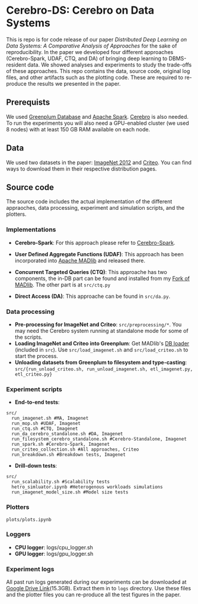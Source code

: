 # Cerebro-DS: Cerebro on Data Systems
This is repo is for code release of our paper *Distributed Deep Learning on Data Systems: A Comparative Analysis of Approaches* for the sake of reproducibility. In the paper we developed four different approaches (Cerebro-Spark, UDAF, CTQ, and DA) of bringing deep learning to DBMS-resident data. We showed analyses and experiments to study the trade-offs of these approaches. This repo contains the data, source code, original log files, and other artifacts such as the plotting code. These are required to re-produce the results we presented in the paper.

## Prerequists
We used [Greenplum Database](https://greenplum.org/) and [Apache Spark](https://spark.apache.org/). [Cerebro](https://github.com/ADALabUCSD/cerebro-system) is also needed. To run the experiments you will also need a GPU-enabled cluster (we used 8 nodes) with at least 150 GB RAM available on each node. 

## Data

We used two datasets in the paper: [ImageNet 2012](http://image-net.org/challenges/LSVRC/2012/) and [Criteo](http://labs.criteo.com/2013/12/download-terabyte-click-logs/). You can find ways to download them in their respective distribution pages.

## Source code
The source code includes the actual implementation of the different appraoches, data processing, experiment and simulation scripts, and the plotters.
### Implementations
- **Cerebro-Spark**: For this approach please refer to [Cerebro-Spark](https://github.com/ADALabUCSD/cerebro-system).

- **User Defined Aggregate Functions (UDAF)**: This approach has been incorporated into [Apache MADlib](https://github.com/apache/madlib) and released there.
- **Concurrent Targeted Queries (CTQ)**: This approache has two components, the in-DB part can be found and installed from my [Fork of MADlib](https://github.com/makemebitter/madlib/tree/cerebro). The other part is at `src/ctq.py`
- **Direct Access (DA)**: This approache can be found in `src/da.py`.

### Data processing

- **Pre-processing for ImageNet and Criteo**: `src/preprocessing/*`. You may need the Cerebro system running at standalone mode for some of the scripts.
- **Loading ImageNet and Criteo into Greenplum**: Get MADlib's [DB loader](https://github.com/apache/madlib-site/tree/asf-site/community-artifacts/Deep-learning) (included in `src`). Use `src/load_imagenet.sh` and `src/load_criteo.sh` to start the process.
- **Unloading datasets from Greenplum to filesystem and type-casting**: `src/{run_unload_criteo.sh, run_unload_imagenet.sh, etl_imagenet.py, etl_criteo.py}`

### Experiment scripts
- **End-to-end tests**:

```
src/
  run_imagenet.sh #MA, Imagenet
  run_mop.sh #UDAF, Imagenet
  run_ctq.sh #CTQ, Imagenet
  run_da_cerebro_standalone.sh #DA, Imagenet
  run_filesystem_cerebro_standalone.sh #Cerebro-Standalone, Imagenet
  run_spark.sh #Cerebro-Spark, Imagenet
  run_criteo_collection.sh #All approaches, Criteo
  run_breakdown.sh #Breakdown tests, Imagenet
```
- **Drill-down tests**:
```
src/
  run_scalability.sh #Scalability tests
  hetro_simluator.ipynb #Heterogenous workloads simulations
  run_imagenet_model_size.sh #Model size tests
```
### Plotters
`plots/plots.ipynb`

### Loggers
- **CPU logger**: logs/cpu_logger.sh
- **GPU logger**: logs/gpu_logger.sh

### Experiment logs
All past run logs generated during our experiments can be downloaded at [Google Drive Link](https://drive.google.com/file/d/12HxEOhEntq7wLgGQqs1_C2pG5uUraRUS/view?usp=sharing)(15.3GB). Extract them in to `logs` directory. Use these files and the plotter files you can re-produce all the test figures in the paper.



